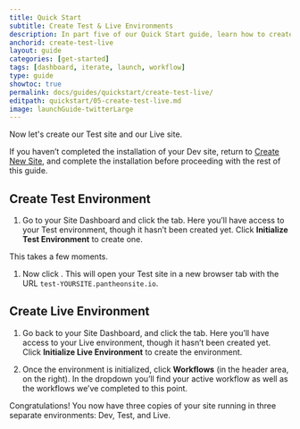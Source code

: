 ```yaml
---
title: Quick Start
subtitle: Create Test & Live Environments
description: In part five of our Quick Start guide, learn how to create your Test and Live environments.
anchorid: create-test-live
layout: guide
categories: [get-started]
tags: [dashboard, iterate, launch, workflow]
type: guide
showtoc: true
permalink: docs/guides/quickstart/create-test-live/
editpath: quickstart/05-create-test-live.md
image: launchGuide-twitterLarge
---
```


Now let's create our Test site and our Live site.

<Alert title="Warning" type="danger">

If you haven’t completed the installation of your Dev site, return to [Create New Site](/guides/quickstart/create-new-site), and complete the installation before proceeding with the rest of this guide.

</Alert>

## Create Test Environment

1. Go to your Site Dashboard and click the <Icon icon="equalizer" text="Test"/> tab. Here you’ll have access to your Test environment, though it hasn’t been created yet. Click **Initialize Test Environment** to create one.

  This takes a few moments.

1. Now click <Icon icon="new-window-alt" text="Visit Test Site"/>. This will open your Test site in a new browser tab with the URL `test-YOURSITE.pantheonsite.io`.

## Create Live Environment

1. Go back to your Site Dashboard, and click the <Icon icon="cardio" text="Live"/> tab. Here you’ll have access to your Live environment, though it hasn’t been created yet. Click **Initialize Live Environment** to create the environment.

1. Once the environment is initialized, click **Workflows** (in the header area, on the right). In the dropdown you’ll find your active workflow as well as the workflows we’ve completed to this point.

Congratulations! You now have three copies of your site running in three separate environments: Dev, Test, and Live.

